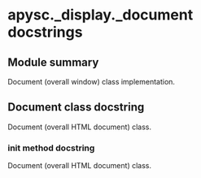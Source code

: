 # apysc._display._document docstrings

## Module summary

Document (overall window) class implementation.

## Document class docstring

Document (overall HTML document) class.

### __init__ method docstring

Document (overall HTML document) class.